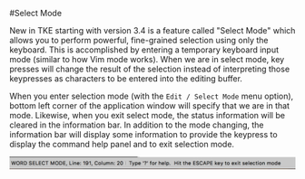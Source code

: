#Select Mode<a name="select_mode"></a>

New in TKE starting with version 3.4 is a feature called "Select Mode" which allows you to perform powerful, fine-grained selection using only the keyboard. This is accomplished by entering a temporary keyboard input mode (similar to how Vim mode works). When we are in select mode, key presses will change the result of the selection instead of interpreting those keypresses as characters to be entered into the editing buffer.

When you enter selection mode (with the `Edit / Select Mode` menu option), bottom left corner of the application window will specify that we are in that mode. Likewise, when you exit select mode, the status information will be cleared in the information bar. In addition to the mode changing, the information bar will display some information to provide the keypress to display the command help panel and to exit selection mode.

![](assets/infobar.png "Information Bar in Select Mode")

